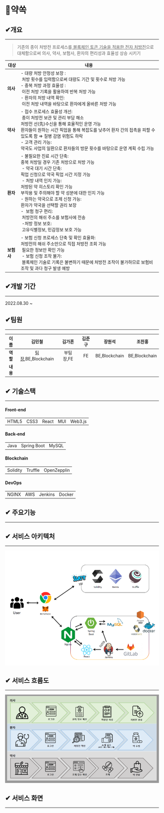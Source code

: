 # 💊약쏙

## 

## ✔개요

---

> 기존의 종이 처방전 프로세스를<u> 블록체인 토큰 기술을 적용한 전자 처방전</u>으로 대체함으로써 의사, 약사, 보험사, 환자의 편리성과 효율성 상승 시키기

| 대상      | 내용                                                                                                                                                                                                                                                                                                          |
| ------- | ----------------------------------------------------------------------------------------------------------------------------------------------------------------------------------------------------------------------------------------------------------------------------------------------------------- |
| **의사**  | - 대량 처방 안정성 보장 :<br/> 처방 횟수를 입력함으로써 대량도 기간 및 횟수로 처방 가능<br/>- 중복 처방 과정 효율성 :<br/> 이전 처방 기록을 활용하여 반복 처방 가능<br/>- 환자의 처방 내역 확인:<br/> 이전 처방 내역을 바탕으로 환자에게 올바른 처방 가능                                                                                                                                             |
| **약사**  | - 접수 프로세스 효율성 개선: <br/> 종이 처방전 보관 및 관리 부담 해소<br/>처방전 선(先)수신을 통해 효율적인 운영 가능<br/>환자들이 원하는 시간 픽업을 통해 복잡도를 낮추어 환자 간의 접촉을 피할 수 있도록 함 ⇒ 질병 감염 위험도 하락<br/>- 고객 관리 가능: <br/>약국도 사업의 일환으로 환자들의 방문 횟수를 바탕으로 운영 계획 수립 가능                                                                                               |
| **환자**  | - 불필요한 진료 시간 단축: <br/>중복 처방일 경우 기존 처방으로 처방 가능<br/> - 약국 대기 시간 단축: <br/>픽업 신청으로 약국 픽업 시간 지정 가능<br/> - 처방 내역 인지 가능: <br/>처방된 약 히스토리 확인 가능<br/>부작용 및 주의해야 할 약 성분에 대한 인지 가능<br/>- 원하는 약국으로 조제 신청 가능: <br/>환자가 약국을 선택할 권리 보장<br/>-  보험 청구 편리: <br/> 처방전의 해쉬 주소를 보험사에 전송<br/> -처방 정보 보호: <br/> 고유식별정보, 민감정보 보호 가능 |
| **보험사** | - 보험 신청 프로세스 단축 및 확인 효율화: <br/>처방전의 해쉬 주소만으로 직접 처방전 조회 가능 <br/> 필요한 정보만 확인 가능<br/> - 보험 신청 조작 불가: <br/> 블록체인 기술로 기록은 불변하기 때문에 처방전 조작이 불가하므로 보험비 조작 및 과다 청구 발생 예방                                                                                                                                            |

## ✔개발 기간

---

2022.08.30 ~

## ✔팀원

---

| **이름** | **김민철**                 | **김가흔** | **김준구** | **장원석**       | **조찬홍**       |
|:------:|:-----------------------:|:-------:|:-------:|:-------------:|:-------------:|
| **역할** | <u>팀장</u>,BE,Blockchain | 부팀장,FE  | FE      | BE,Blockchain | BE,Blockchain |
| **내용** |                         |         |         |               |               |

## ✔ 기술스택

---

#### Front-end

|       |      |       |     |         |
|:-----:|:----:|:-----:|:---:|:-------:|
| HTML5 | CSS3 | React | MUI | Web3.js |

#### Back-end

|      |             |       |
| ---- | ----------- | ----- |
| Java | Spring Boot | MySQL |

#### Blockchain

|          |         |             |
| -------- | ------- | ----------- |
| Solidity | Truffle | OpenZepplin |

#### DevOps

|       |     |         |        |
| ----- | --- | ------- | ------ |
| NGINX | AWS | Jenkins | Docker |

## ✔ 주요기능

---

## ✔ 서비스 아키텍처

---

![serviceArchitecture.png](README.assets/50e02fe3c3cc21e4b7fd19d3b5f6539e559b89d0.png)



## ✔ 서비스 흐름도

---

![sercvieFlow.png](README.assets/f34e0836042c25568758b02b93c76a1a01e25e2e.png)



## ✔ 서비스 화면

---
